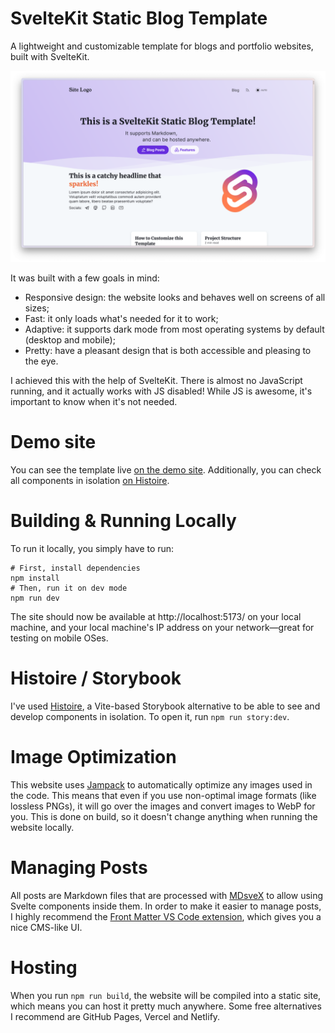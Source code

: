 # SvelteKit Static Blog Template

A lightweight and customizable template for blogs and portfolio websites, built with SvelteKit.

<p align="center">
    <img src="static/images/site-screenshot.png" alt="Screenshot" />
</p>

It was built with a few goals in mind:

- Responsive design: the website looks and behaves well on screens of all sizes;
- Fast: it only loads what's needed for it to work;
- Adaptive: it supports dark mode from most operating systems by default (desktop and mobile);
- Pretty: have a pleasant design that is both accessible and pleasing to the eye.

I achieved this with the help of SvelteKit. There is almost no JavaScript running, and it actually works with JS disabled! While JS is awesome, it's important to know when it's not needed.

# Demo site

You can see the template live [on the demo site](https://sveltekit-static-blog-template.vercel.app/). Additionally, you can check all components in isolation [on Histoire](https://histoire-sveltekit-static-blog-template.vercel.app/).

# Building & Running Locally

To run it locally, you simply have to run:

```shell
# First, install dependencies
npm install
# Then, run it on dev mode
npm run dev
```

The site should now be available at http://localhost:5173/ on your local machine, and your local machine's IP address on your network—great for testing on mobile OSes.

# Histoire / Storybook

I've used [Histoire](https://histoire.dev), a Vite-based Storybook alternative to be able to see and develop components in isolation. To open it, run `npm run story:dev`.

# Image Optimization

This website uses [Jampack](https://jampack.divriots.com/) to automatically optimize any images used in the code. This means that even if you use non-optimal image formats (like lossless PNGs), it will go over the images and convert images to WebP for you. This is done on build, so it doesn't change anything when running the website locally.

# Managing Posts

All posts are Markdown files that are processed with [MDsveX](https://mdsvex.pngwn.io/) to allow using Svelte components inside them. In order to make it easier to manage posts, I highly recommend the [Front Matter VS Code extension](https://frontmatter.codes/), which gives you a nice CMS-like UI.

# Hosting

When you run `npm run build`, the website will be compiled into a static site, which means you can host it pretty much anywhere. Some free alternatives I recommend are GitHub Pages, Vercel and Netlify.
